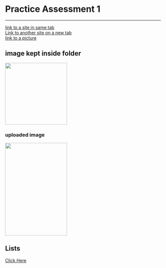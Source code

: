 <!DOCTYPE html>
<html>
    <body>
        <h1>Practice Assessment 1</h1>
        <hr>
        <a href="https://infyspringboard.onwingspan.com/web/en/login">link to a site in same tab</a>
        <br>
        <a href="https://github.com/login" target="_blank">Link to another site on a new tab</a>
        <br>
        <a href="">link to a picture</a>
        <h2>image kept inside folder</h2>
        <img src="WhatsApp Image 2024-04-16 at 19.31.27_1316f12d.jpg" height="200" width="200">
        <h3>uploaded image</h3>
        <img src="https://images.unsplash.com/photo-1600804340584-c7db2eacf0bf?fm=jpg&q=60&w=3000&ixlib=rb-4.0.3&ixid=M3wxMjA3fDB8MHxzZWFyY2h8NHx8cHVwcHl8ZW58MHx8MHx8fDA%3D" height="300" width="200">
        <h2>Lists</h2>
        <a href="./list2.html">Click Here</a>
    </body>
</html>
